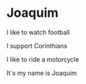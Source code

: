 # Joaquim
I like to watch football

I support Corinthians

I like to ride a motorcycle

It`s my name is Joaquim
